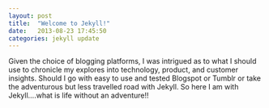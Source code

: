 ```yaml
---
layout: post
title:  "Welcome to Jekyll!"
date:   2013-08-23 17:45:50
categories: jekyll update
---
```


Given the choice of blogging platforms, I was intrigued as to what I should use to chronicle my explores into technology, product, and customer insights. Should I go with easy to use and tested Blogspot  or Tumblr or take the adventurous but less travelled road with Jekyll. So here I am with Jekyll….what is life without an adventure!!
